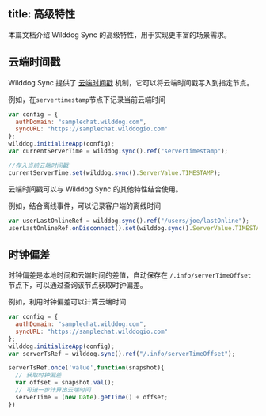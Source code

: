
title: 高级特性
---

本篇文档介绍 Wilddog Sync 的高级特性，用于实现更丰富的场景需求。

## 云端时间戳

Wilddog Sync 提供了 [云端时间戳](/api/sync/web/api.html#ServerValue) 机制，它可以将云端时间戳写入到指定节点。

例如，在`servertimestamp`节点下记录当前云端时间

```js
var config = {
  authDomain: "samplechat.wilddog.com",
  syncURL: "https://samplechat.wilddogio.com"
};
wilddog.initializeApp(config);
var currentServerTime = wilddog.sync().ref("servertimestamp");

//存入当前云端时间戳
currentServerTime.set(wilddog.sync().ServerValue.TIMESTAMP);
```

云端时间戳可以与 Wilddog Sync 的其他特性结合使用。

例如，结合离线事件，可以记录客户端的离线时间

```js
var userLastOnlineRef = wilddog.sync().ref("/users/joe/lastOnline");
userLastOnlineRef.onDisconnect().set(wilddog.sync().ServerValue.TIMESTAMP);
```

## 时钟偏差

时钟偏差是本地时间和云端时间的差值，自动保存在 `/.info/serverTimeOffset` 节点下，可以通过查询该节点获取时钟偏差。

例如，利用时钟偏差可以计算云端时间

```js
var config = {
  authDomain: "samplechat.wilddog.com",
  syncURL: "https://samplechat.wilddogio.com"
};
wilddog.initializeApp(config);
var serverTsRef = wilddog.sync().ref("/.info/serverTimeOffset");

serverTsRef.once('value',function(snapshot){
  // 获取时钟偏差
  var offset = snapshot.val();
  // 可进一步计算出云端时间
  serverTime = (new Date).getTime() + offset;
})
```
